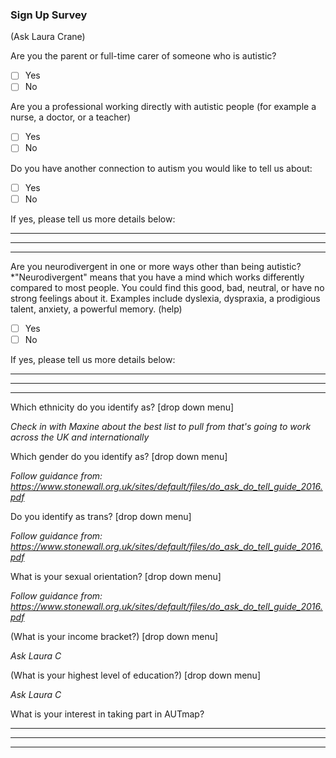 ### Sign Up Survey

(Ask Laura Crane)

Are you the parent or full-time carer of someone who is autistic? 
- [ ] Yes
- [ ] No

Are you a professional working directly with autistic people (for example a nurse, a doctor, or a teacher)
- [ ] Yes
- [ ] No

Do you have another connection to autism you would like to tell us about:
- [ ] Yes
- [ ] No

If yes, please tell us more details below:

_______________________________________
_______________________________________
_______________________________________

Are you neurodivergent in one or more ways other than being autistic? *"Neurodivergent" means that you have a mind which works differently compared to most people. You could find this good, bad, neutral, or have no strong feelings about it. Examples include dyslexia, dyspraxia, a prodigious talent, anxiety, a powerful memory. (help)
- [ ] Yes
- [ ] No

If yes, please tell us more details below: 

_______________________________________
_______________________________________
_______________________________________

Which ethnicity do you identify as? [drop down menu]

*Check in with Maxine about the best list to pull from that's going to work across the UK and internationally*

Which gender do you identify as? [drop down menu]

*Follow guidance from: https://www.stonewall.org.uk/sites/default/files/do_ask_do_tell_guide_2016.pdf*

Do you identify as trans? [drop down menu]

*Follow guidance from: https://www.stonewall.org.uk/sites/default/files/do_ask_do_tell_guide_2016.pdf*

What is your sexual orientation? [drop down menu]

*Follow guidance from: https://www.stonewall.org.uk/sites/default/files/do_ask_do_tell_guide_2016.pdf*

(What is your income bracket?) [drop down menu]

*Ask Laura C*

(What is your highest level of education?) [drop down menu]

*Ask Laura C*

What is your interest in taking part in AUTmap? 

______________________________________
______________________________________
______________________________________
